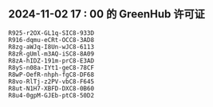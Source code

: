 ## 2024-11-02 17 : 00 的 GreenHub 许可证
```
R925-r2OX-GL1q-SIC8-933D
R916-dqmu-eCRt-OCC8-3AD8
R8zg-aWJq-I8Un-wJC8-6113
R8zR-gUml-m3AQ-iSC8-8A09
R8zA-hIDZ-191m-prC8-E3AD
R8yS-n08a-IYt1-geC8-78CF
R8wP-OefR-nhph-fgC8-DF68
R8vo-RlTj-z2PV-vbC8-F645
R8ut-N1H7-XBFD-DXC8-0B60
R8u4-0gpM-GJEb-ptC8-50D2
```
